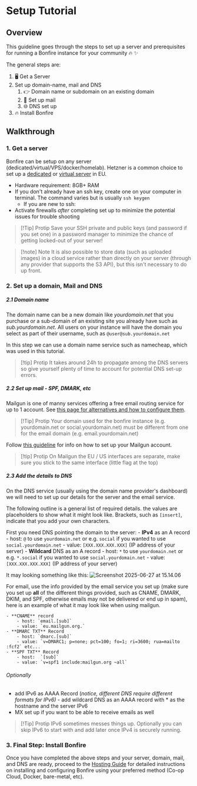 # Setup Tutorial

## Overview 

This guideline goes through the steps to set up a server and prerequisites for running a Bonfire instance for your community 🔥 ✨

The general steps are:
1. 🖥 Get a Server 
2. Set up domain-name, mail and DNS
   1. 👉 Domain name or subdomain on an existing domain 
   2. 📧 Set up mail 
   3. 🌐 DNS set up 
3. 🔥 Install Bonfire

## Walkthrough

### 1. Get a server

Bonfire can be setup on any server (dedicated/virtual/VPS/docker/homelab). Hetzner is a common choice to set up a [dedicated](https://www.hetzner.com/sb) or [virtual server](https://www.hetzner.com/cloud/) in EU.  

- Hardware requirement: 8GB+ RAM
- If you don't already have an ssh key, create one on your computer in terminal. The command varies but is usually `ssh keygen`
	- If you are new to ssh: 
- Activate firewalls *after* completing set up to minimize the potential issues for trouble shooting  

> [!Tip] Protip
> Save your SSH private and public keys (and password if you set one) in a password manager to minimize the chance of getting locked-out of your server!

> [!note] Note
> It is also possible to store data (such as uploaded images) in a cloud service rather than directly on your server (through any provider that supports the S3 API), but this isn't necessary to do up front.


### 2. Set up a domain, Mail and DNS 

##### 2.1 Domain name
The domain name can be a new domain like *yourdomain.net* that you purchase or a sub-domain of an existing site you already have such as *sub.yourdomain.net*. All users on your instance will have the domain you select as part of their username, such as `@user@sub.yourdomain.net`

In this step we can use a domain name service such as namecheap, which was used in this tutorial.

> [!tip] Protip
>  It takes around 24h to propagate among the DNS servers so give yourself plenty of time to account for potential DNS set-up errors.

##### 2.2 Set up mail - SPF, DMARK, etc

Mailgun is one of manny services offering a free email routing service for up to 1 account. See [this page for alternatives and how to configure them](https://docs.bonfirenetworks.org/Bonfire.Mailer.html).

> [!Tip] Protip
> Your domain used for the bonfire instance (e.g. yourdomain.net or social.yourdomain.net) must be different from one for the email domain (e.g. email.yourdomain.net)

Follow [this guideline](https://documentation.mailgun.com/docs/mailgun/quickstart-guide/quickstart/) for info on how to set up your Mailgun account. 

> [!tip] Protip
>  On Mailgun the EU / US interfaces are separate, make sure you stick to the same interface (little flag at the top)

##### 2.3 Add the details to DNS

On the DNS service (usually using the domain name provider's dashboard) we will need to set up our details for the server and the email service. 

The following outline is a general list of required details. the values are placeholders to show what it might look like. Brackets, such as `[insert]`, indicate that you add your own characters. 

First you need DNS pointing the domain to the server:
	- **IPv4** as an A record
		- host: `@` to use `yourdomain.net` or e.g. `social` if you wanted to use `social.yourdomain.net`
		- value: `[XXX.XXX.XXX.XXX]` (IP address of your server)
	- **Wildcard** DNS as an A record 
		- host: `*` to use `yourdomain.net` or e.g. `*.social` if you wanted to use `social.yourdomain.net`
		- value: `[XXX.XXX.XXX.XXX]` (IP address of your server)
        
It may looking something like this: 
![Screenshot 2025-06-27 at 15.14.06](https://hackmd.io/_uploads/B1RVP72Elg.png)

For email, use the info provided by the email service you set up (make sure you set up **all** of the different things provided, such as CNAME, DMARK, DKIM, and SPF, otherwise emails may not be delivered or end up in spam), here is an example of what it may look like when using mailgun. 
        
	- **CNAME** record 
		- host: `email.[sub]`
		- value: `eu.mailgun.org.` 
	- **DMARC TXT** Record 
		- host: `dmarc.[sub]`
		- value: `v=DMARC1; p=none; pct=100; fo=1; ri=3600; rua=mailto :fcf2` etc...
	- **SPF TXT** Record 
		- host:  `[sub]`
		- value: `v=spf1 include:mailgun.org ~all`


###### Optionally
-  add IPv6 as AAAA Record (*notice, different DNS require different formats for IPv6)*	- add wildcard DNS as an AAAA record with * as the hostname and the server IPv6
- MX set up if you want to be able to receive emails as well


> [!Tip] Protip
>  IPv6 sometimes messes things up. Optionally you can skip IPv6 to start with and add later once IPv4 is securely running.


### 3. Final Step: Install Bonfire

Once you have completed the above steps and your server, domain, mail, and DNS are ready, proceed to the [Hosting Guide](./DEPLOY.md) for detailed instructions on installing and configuring Bonfire using your preferred method (Co-op Cloud, Docker, bare-metal, etc).

